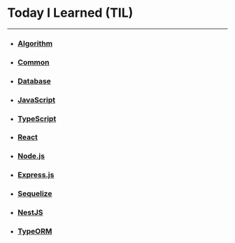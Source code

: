# Today I Learned (TIL)

---

- ### [Algorithm](https://github.com/ParkSangBong/TIL/tree/main/Algorithm)

- ### [Common](https://github.com/ParkSangBong/TIL/tree/main/Common)

- ### [Database](https://github.com/ParkSangBong/TIL/tree/main/Database)

- ### [JavaScript](https://github.com/ParkSangBong/TIL/tree/main/Javascript)

- ### [TypeScript](https://github.com/ParkSangBong/TIL/tree/main/Typescript)

- ### [React](https://github.com/ParkSangBong/TIL/tree/main/React)

- ### [Node.js](https://github.com/ParkSangBong/TIL/tree/main/NodeJS)

- ### [Express.js](https://github.com/ParkSangBong/TIL/tree/main/Express.js)

- ### [Sequelize](https://github.com/ParkSangBong/TIL/tree/main/Sequelize)

- ### [NestJS](https://github.com/ParkSangBong/TIL/tree/main/NestJS)

- ### [TypeORM](https://github.com/ParkSangBong/TIL/tree/main/TypeORM)
